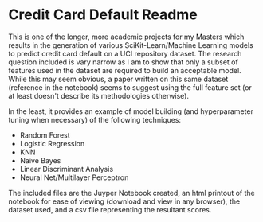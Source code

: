 # Credit Card Default Readme

This is one of the longer, more academic projects for my Masters which results in the generation of various SciKit-Learn/Machine Learning models to predict credit card default on a UCI repository dataset. The research question included is vary narrow as I am to show that only a subset of features used in the dataset are required to build an acceptable model. While this may seem obvious, a paper written on this same dataset (reference in the notebook) seems to suggest using the full feature set (or at least doesn't describe its methodologies otherwise).

In the least, it provides an example of model building (and hyperparameter tuning when necessary) of the following techniques:
* Random Forest
* Logistic Regression
* KNN
* Naive Bayes
* Linear Discriminant Analysis
* Neural Net/Multilayer Perceptron

The included files are the Juyper Notebook created, an html printout of the notebook for ease of viewing (download and view in any browser), the dataset used, and a csv file representing the resultant scores.

